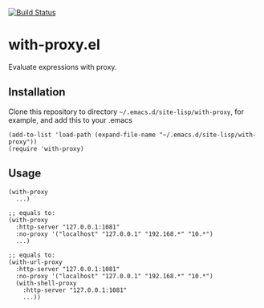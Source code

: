 [![Build Status](https://travis-ci.com/twlz0ne/with-proxy.el.svg?branch=master)](https://travis-ci.com/twlz0ne/with-proxy.el)

# with-proxy.el

Evaluate expressions with proxy.

## Installation

Clone this repository to directory `~/.emacs.d/site-lisp/with-proxy`, for example, and add this to your .emacs

```elisp
(add-to-list 'load-path (expand-file-name "~/.emacs.d/site-lisp/with-proxy"))
(require 'with-proxy)
```

## Usage

```elisp
(with-proxy
  ...)

;; equals to:
(with-proxy
  :http-server "127.0.0.1:1081"
  :no-proxy '("localhost" "127.0.0.1" "192.168.*" "10.*")
  ...)

;; equals to:
(with-url-proxy
  :http-server "127.0.0.1:1081"
  :no-proxy '("localhost" "127.0.0.1" "192.168.*" "10.*")
  (with-shell-proxy
    :http-server "127.0.0.1:1081"
    ...))
```
